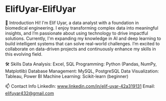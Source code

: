 # ElifUyar-ElifUyar

👋 Introduction
Hi! I'm Elif Uyar, a data analyst with a foundation in biomedical engineering. I enjoy transforming complex data into meaningful insights, and I’m passionate about using technology to drive impactful solutions. Currently, I'm expanding my knowledge in AI and deep learning to build intelligent systems that can solve real-world challenges. I’m excited to collaborate on data-driven projects and continuously enhance my skills in this evolving field.

🛠 Skills
Data Analysis: Excel, SQL
Programming: Python (Pandas, NumPy, Matplotlib)
Database Management: MySQL, PostgreSQL
Data Visualization: Tableau, Power BI
Machine Learning: Scikit-learn (beginner)

📫 Contact Info
LinkedIn: www.linkedin.com/in/elif-uyar-42a319131
Email: elifuyar432@gmail.com
